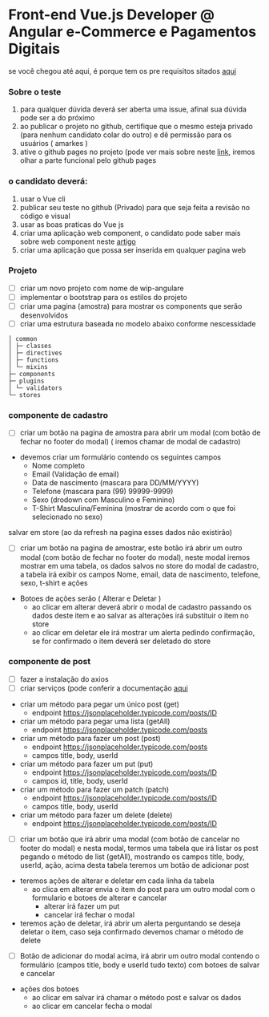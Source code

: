 # Front-end Vue.js Developer @ Angular e-Commerce e Pagamentos Digitais
se você chegou até aqui, é porque tem os pre requisitos sitados [aqui](https://github.com/vuejs-br/vagas/issues/213)

### Sobre o teste
1. para qualquer dúvida deverá ser aberta uma issue, afinal sua dúvida pode ser a do próximo
1. ao publicar o projeto no github, certifique que o mesmo esteja privado (para nenhum candidato colar do outro) e dê permissão para os usuários ( amarkes )
1. ative o github pages no projeto (pode ver mais sobre neste [link](https://www.treinaweb.com.br/blog/criando-paginas-para-repositorios-com-o-github-pages/), iremos olhar a parte funcional pelo github pages


### o candidato deverá:
1. usar o Vue cli
1. publicar seu teste no github (Privado) para que seja feita a revisão no código e visual
1. usar as boas praticas do Vue js
1. criar uma aplicação web component, o candidato pode saber mais sobre web component neste [artigo](https://medium.com/@thulioph_/web-components-com-vue-js-9a21f6dea3cc)
1. criar uma aplicação que possa ser inserida em qualquer pagina web

### Projeto

- [ ] criar um novo projeto com nome de wip-angulare
- [ ] implementar o bootstrap para os estilos do projeto
- [ ] criar uma pagina (amostra) para mostrar os components que serão desenvolvidos
- [ ] criar uma estrutura baseada no modelo abaixo conforme nescessidade
```
│ common
│ ├─ classes
│ ├─ directives
│ ├─ functions
│ └─ mixins
├─ components
├─ plugins
│ └─ validators
└─ stores
```

### componente de cadastro

- [ ] criar um botão na pagina de amostra para abrir um modal (com botão de fechar no footer do modal) ( iremos chamar de modal de cadastro)

+ devemos criar um formulário contendo os seguintes campos
  + Nome completo
  + Email (Validação de email)
  + Data de nascimento (mascara para DD/MM/YYYY)
  + Telefone (mascara para (99) 99999-9999)
  + Sexo (drodown com Masculino e Feminino)
  + T-Shirt Masculina/Feminina (mostrar de acordo com o que foi selecionado no sexo)

salvar em store (ao da refresh na pagina esses dados não existirão)

- [ ] criar um botão na pagina de amostrar, este botão irá abrir um outro modal (com botão de fechar no footer do modal), neste modal iremos mostrar em uma tabela, os dados salvos no store do modal de cadastro, a tabela irá exibir os campos Nome, email, data de nascimento, telefone, sexo, t-shirt e ações
+ Botoes de ações serão ( Alterar e Deletar )
  + ao clicar em alterar deverá abrir o modal de cadastro passando os dados deste item e ao salvar as alterações irá substituir o item no store
  + ao clicar em deletar ele irá mostrar um alerta pedindo confirmação, se for confirmado o item deverá ser deletado do store

### componente de post
- [ ] fazer a instalação do axios
- [ ] criar serviços (pode conferir a documentação [aqui](https://jsonplaceholder.typicode.com/guide/)
+ criar um método para pegar um único post (get)
  + endpoint https://jsonplaceholder.typicode.com/posts/ID
+ criar um método para pegar uma lista (getAll)
  + endpoint https://jsonplaceholder.typicode.com/posts
+ criar um método para fazer um post (post)
  + endpoint https://jsonplaceholder.typicode.com/posts
  + campos title, body, userId
+ criar um método para fazer um put (put)
  + endpoint https://jsonplaceholder.typicode.com/posts/ID
  + campos id, title, body, userId
+ criar um método para fazer um patch (patch)
  + endpoint https://jsonplaceholder.typicode.com/posts/ID
  + campos title, body, userId
+ criar um método para fazer um delete (delete)
  + endpoint https://jsonplaceholder.typicode.com/posts/ID

- [ ] criar um botão que irá abrir uma modal (com botão de cancelar no footer do modal) e nesta modal, termos uma tabela que irá listar os post pegando o método de list (getAll), mostrando os campos title, body, userId, ação, acima desta tabela teremos um botão de adicionar post
+ teremos ações de alterar e deletar em cada linha da tabela
  + ao clica em alterar envia o item do post para um outro modal com o formulario e botoes de alterar e cancelar
    + alterar irá fazer um put
    + cancelar irá fechar o modal
+ teremos ação de deletar, irá abrir um alerta perguntando se deseja deletar o item, caso seja confirmado devemos chamar o método de delete
- [ ] Botão de adicionar do modal acima, irá abrir um outro modal contendo o formulário (campos title, body e userId tudo texto) com botoes de salvar e cancelar
+ ações dos botoes
  + ao clicar em salvar irá chamar o método post e salvar os dados
  + ao clicar em cancelar fecha o modal
